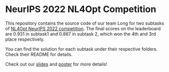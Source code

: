 # NeurIPS 2022 NL4Opt Competition

This repository contains the source code of  our team Long for two subtasks of [NL4Opt NeurIPS 2022 competition](https://nl4opt.github.io). The final scores on the leaderboard are 0.931 in subtask1 and 0.867 in subtask 2, which won the 4th and 3rd place respectively.

You can find the solution for each subtask under their respective folders. Check their README for details.

Check out our [slides](https://github.com/nnnyt/nl4opt-subtask2/blob/main/doc/NL4Opt-Long-slides.pdf) and [poster](https://github.com/nnnyt/nl4opt-subtask2/blob/main/doc/NL4Opt-Long-poster.pdf) for more details!